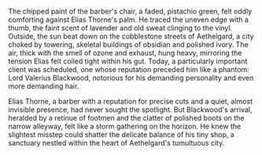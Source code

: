 The chipped paint of the barber's chair, a faded, pistachio green, felt oddly comforting against Elias Thorne's palm.  He traced the uneven edge with a thumb, the faint scent of lavender and old sweat clinging to the vinyl.  Outside, the sun beat down on the cobblestone streets of  Aethelgard, a city choked by towering, skeletal buildings of obsidian and polished ivory.  The air, thick with the smell of ozone and exhaust, hung heavy, mirroring the tension Elias felt coiled tight within his gut.  Today, a particularly important client was scheduled, one whose reputation preceded him like a phantom: Lord Valerius Blackwood, notorious for his demanding personality and even more demanding hair.

Elias Thorne, a barber with a reputation for precise cuts and a quiet, almost invisible presence, had never sought the spotlight.  But Blackwood's arrival, heralded by a retinue of footmen and the clatter of polished boots on the narrow alleyway, felt like a storm gathering on the horizon.  He knew the slightest misstep could shatter the delicate balance of his tiny shop, a sanctuary nestled within the heart of Aethelgard's tumultuous city.
